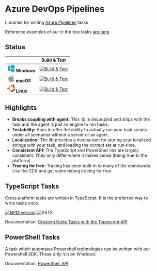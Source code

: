 
# Azure DevOps Pipelines

Libraries for writing [Azure Pipelines](https://azure.microsoft.com/en-us/services/devops/pipelines/) tasks

Reference examples of our in the box tasks [are here](https://github.com/Microsoft/vsts-tasks)

## Status

|   | Build & Test |
|---|:-----:|
|![Win-x64](res/win_med.png) **Windows**|[![Build & Test][win-build-badge]][build]| 
|![macOS](res/apple_med.png) **macOS**|[![Build & Test][macOS-build-badge]][build]| 
|![Linux-x64](res/ubuntu_med.png) **Linux**|[![Build & Test][linux-build-badge]][build]|

[win-build-badge]: https://dev.azure.com/mseng/PipelineTools/_apis/build/status/azure-pipelines-task-lib-ci?branchName=master&jobname=windows
[macOS-build-badge]: https://dev.azure.com/mseng/PipelineTools/_apis/build/status/azure-pipelines-task-lib-ci?branchName=master&jobname=macOS
[linux-build-badge]: https://dev.azure.com/mseng/PipelineTools/_apis/build/status/azure-pipelines-task-lib-ci?branchName=master&jobname=linux
[build]: https://dev.azure.com/mseng/PipelineTools/_build/latest?definitionId=7623

## Highlights

 * __Breaks coupling with agent:__  This lib is decoupled and ships with the task and the agent is just an engine to run tasks.
 * __Testability:__ Aims to offer the ability to actually run your task scripts under all scenarios without a server or an agent.
 * __Localization:__ The lib provides a mechanism for storing your localized strings with your task, and loading the correct set at run-time.
 * __Consistent API:__ The TypeScript and PowerShell libs are largely consistent. They only differ where it makes sense (being true to the platform).
 * __Tracing for free:__ Tracing has been built-in to many of the commands. Use the SDK and get some debug tracing for free.

## TypeScript Tasks

Cross platform tasks are written in TypeScript.  It is the preferred way to write tasks once.

[![NPM version][npm-lib-image]][npm-lib-url] ![VSTS](https://mseng.visualstudio.com/DefaultCollection/_apis/public/build/definitions/b924d696-3eae-4116-8443-9a18392d8544/2553/badge)

Documentation: [Creating Node Tasks with the Typescript API](node/README.md)

## PowerShell Tasks

A task which automates Powershell technologies can be written with our Powershell SDK.  These only run on Windows.

Documentation: [PowerShell API](powershell/Docs/README.md)


[npm-lib-image]: https://img.shields.io/npm/v/azure-pipelines-task-lib.svg?style=flat
[npm-lib-url]: https://www.npmjs.com/package/azure-pipelines-task-lib
[npm-sdk-image]: https://img.shields.io/npm/v/vsts-task-sdk.svg?style=flat
[npm-sdk-url]: https://www.npmjs.com/package/vsts-task-sdk
